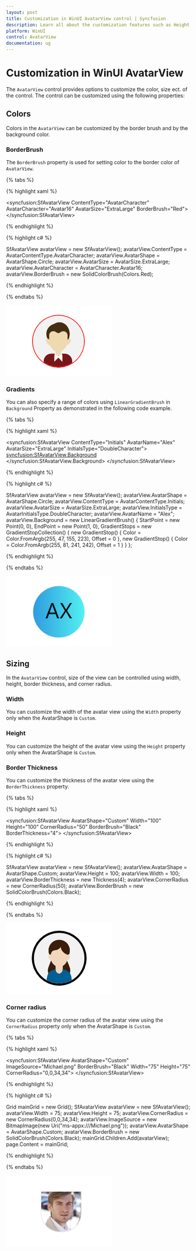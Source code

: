 ```yaml
---
layout: post
title: Customization in WinUI AvatarView control | Syncfusion
description: Learn all about the customization features such as Height, Width, BorderBrush, Background, FontSize and CornerRadius in WinUI AvatarView control here.
platform: WinUI
control: AvatarView
documentation: ug
---
```


# Customization in WinUI AvatarView 

The `AvatarView` control provides options to customize the color, size ect. of the control. The control can be customized using the following properties:

## Colors

Colors in the `AvatarView` can be customized by the border brush and by the background color.

### BorderBrush

The `BorderBrush` property is used for setting color to the border color of `AvatarView`.

{% tabs %}

{% highlight xaml %}

<syncfusion:SfAvatarView  ContentType="AvatarCharacter" 
                          AvatarCharacter="Avatar16"
                          AvatarSize="ExtraLarge"
                          BorderBrush="Red">
</syncfusion:SfAvatarView>

{% endhighlight %}

{% highlight c# %}

SfAvatarView avatarView = new SfAvatarView();
avatarView.ContentType = AvatarContentType.AvatarCharacter;
avatarView.AvatarShape = AvatarShape.Circle;
avatarView.AvatarSize = AvatarSize.ExtraLarge;
avatarView.AvatarCharacter = AvatarCharacter.Avatar16;
avatarView.BorderBrush = new SolidColorBrush(Colors.Red);

{% endhighlight %}

{% endtabs %}

![WinUI AvatarView control with custom BorderBrush](avatarview_images/winui_borderbrush_avatarview.png)

### Gradients

You can also specify a range of colors using `LinearGradientBrush` in `Background` Property as demonstrated in the following code example.

{% tabs %}

{% highlight xaml %}

<syncfusion:SfAvatarView  ContentType="Initials" 
                          AvatarName="Alex"
                          AvatarSize="ExtraLarge"
                          InitialsType="DoubleCharacter">
            <syncfusion:SfAvatarView.Background>
                <LinearGradientBrush StartPoint="0,0"
                                     EndPoint="1,0">
                    <GradientStop Color="#2F9BDF" Offset="0"/>
                    <GradientStop Color="#51F1F2" Offset="1"/>
                </LinearGradientBrush>
            </syncfusion:SfAvatarView.Background>
</syncfusion:SfAvatarView>
  

{% endhighlight %}

{% highlight c# %}

SfAvatarView avatarView = new SfAvatarView();
avatarView.AvatarShape = AvatarShape.Circle;
avatarView.ContentType = AvatarContentType.Initials;
avatarView.AvatarSize = AvatarSize.ExtraLarge;
avatarView.InitialsType = AvatarInitialsType.DoubleCharacter;
avatarView.AvatarName = "Alex";
avatarView.Background = new LinearGradientBrush()
{
    StartPoint = new Point(0, 0),
    EndPoint = new Point(1, 0),
    GradientStops = new GradientStopCollection()
    {
        new GradientStop() { Color =  Color.FromArgb(255, 47, 155, 223), Offset = 0 },
        new GradientStop() { Color = Color.FromArgb(255, 81, 241, 242), Offset = 1 }
    }
};

{% endhighlight %}

{% endtabs %}

![WinUI AvatarView control with custom Gradient](avatarview_images/winui_gradient_avatarview.png)

## Sizing

In the `AvatarView` control, size of the view can be controlled using width, height, border thickness, and corner radius.

### Width

You can customize the width of the avatar view using the `Width` property only when the AvatarShape is `Custom`.

### Height

You can customize the height of the avatar view using the `Height` property only when the AvatarShape is `Custom`.

### Border Thickness

You can customize the thickness of the avatar view using the `BorderThickness` property.

{% tabs %}

{% highlight xaml %}

<syncfusion:SfAvatarView   AvatarShape="Custom"
                           Width="100"
                           Height="100"
                           CornerRadius="50"
                           BorderBrush="Black" 
                           BorderThickness="4">
</syncfusion:SfAvatarView>

{% endhighlight %}

{% highlight c# %}

SfAvatarView avatarView = new SfAvatarView();
avatarView.AvatarShape = AvatarShape.Custom;
avatarView.Height = 100;
avatarView.Width = 100;
avatarView.BorderThickness = new Thickness(4);
avatarView.CornerRadius = new CornerRadius(50);
avatarView.BorderBrush = new SolidColorBrush(Colors.Black);

{% endhighlight %}

{% endtabs %}

![WinUI AvatarView control with custom BorderThickness](avatarview_images/winui_borderthickness_avatarview.png)

### Corner radius

You can customize the corner radius of the avatar view using the `CornerRadius` property only when the AvatarShape is `Custom`.

{% tabs %}

{% highlight xaml %}

<syncfusion:SfAvatarView  AvatarShape="Custom"
                          ImageSource="Michael.png"
                          BorderBrush="Black"
                          Width="75"
                          Height="75"
                          CornerRadius="0,0,34,34">
</syncfusion:SfAvatarView>

{% endhighlight %}

{% highlight c# %}

Grid mainGrid = new Grid();
SfAvatarView avatarView = new SfAvatarView();
avatarView.Width = 75;
avatarView.Height = 75;
avatarView.CornerRadius = new CornerRadius(0,0,34,34);
avatarView.ImageSource = new BitmapImage(new Uri("ms-appx:///Michael.png"));
avatarView.AvatarShape = AvatarShape.Custom;
avatarView.BorderBrush = new SolidColorBrush(Colors.Black);
mainGrid.Children.Add(avatarView);
page.Content = mainGrid;

{% endhighlight %}

{% endtabs %}

![WinUI AvatarView control with custom CornerRadius](avatarview_images/winui_cornerradius_avatarview.png)